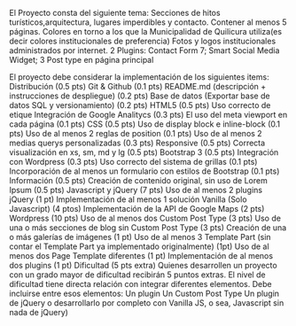 El Proyecto consta del siguiente tema:
Secciones de hitos turísticos,arquitectura, lugares imperdibles y contacto.
Contener al menos 5 páginas.
Colores en torno a los que la Municipalidad de Quilicura utiliza(es decir colores institucionales de preferencia)
Fotos y logos institucionales administrados por internet.
2 Plugins: Contact Form 7; Smart Social Media Widget; 
3 Post type en página principal


El proyecto debe considerar la implementación de los siguientes items:
Distribución (0.5 pts)
Git & Github (0.1 pts)
README.md (descripción + instrucciones de despliegue) (0.2 pts)
Base de datos (Exportar base de datos SQL y versionamiento) (0.2 pts)
HTML5 (0.5 pts)
Uso correcto de etique
Integración de Google Analitycs (0.3 pts)
El uso del meta viewport en cada página (0.1 pts)
CSS (0.5 pts)
Uso de display block e inline-block (0.1 pts)
Uso de al menos 2 reglas de position (0.1 pts)
Uso de al menos 2 medias querys personalizadas (0.3 pts)
Responsive (0.5 pts)
Correcta visualización en xs, sm, md y lg (0.5 pts)
Bootstrap 3 (0.5 pts)
Integración con Wordpress (0.3 pts)
Uso correcto del sistema de grillas (0.1 pts)
Incorporación de al menos un formulario con estilos de Bootstrap (0.1
pts)
Información (0.5 pts)
Creación de contenido original, sin uso de Lorem Ipsum (0.5 pts)
Javascript y jQuery (7 pts)
Uso de al menos 2 plugins jQuery (1 pt)
Implementación de al menos 1 solución Vanilla (Solo Javascript) (4 ptos)
Implementación de la API de Google Maps (2 pts)
Wordpress (10 pts)
Uso de al menos dos Custom Post Type (3 pts)
Uso de una o más secciones de blog sin Custom Post Type (3 pts)
Creación de una o más galerías de imágenes (1 pt)
Uso de al menos 3 Template Part (sin contar el Template Part ya
implementado originalmente) (1pt)
Uso de al menos dos Page Template diferentes (1 pt)
Implementación de al menos dos plugins (1 pt)
Dificultad (5 pts extra)
Quienes desarrollen un proyecto con un grado mayor de dificultad
recibirán 5 puntos extras.
El nivel de dificultad tiene directa relación con integrar diferentes
elementos. Debe incluirse entre esos elementos:
Un plugin
Un Custom Post Type
Un plugin de jQuery o desarrollarlo por completo con Vanilla JS, o
sea, Javascript sin nada de jQuery)

